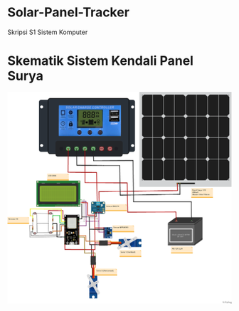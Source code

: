 # Solar-Panel-Tracker
Skripsi S1 Sistem Komputer

# Skematik Sistem Kendali Panel Surya
![Logo](https://github.com/Ardhiansyah08/Solar-Panel-Tracker/blob/main/Skematik_baru.png)

